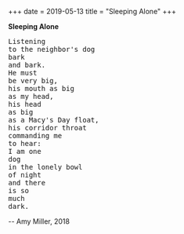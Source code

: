 +++
date = 2019-05-13
title = "Sleeping Alone"
+++

**Sleeping Alone**

<pre class="poem">
Listening
to the neighbor's dog
bark
and bark.
He must
be very big,
his mouth as big
as my head,
his head
as big
as a Macy's Day float,
his corridor throat
commanding me
to hear:
I am one
dog
in the lonely bowl
of night
and there
is so
much
dark.
</pre>

-- Amy Miller, 2018
